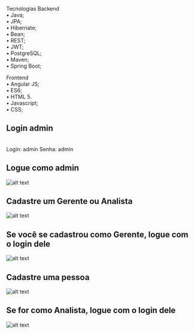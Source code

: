 
Tecnologias Backend<br>
•	Java;<br>
•	JPA;<br>
•	Hibernate;<br>
•	Bean;<br>
•	REST;<br>
•	JWT;<br>
•	PostgreSQL;<br>
•	Maven;<br>
•	Spring Boot;<br>

Frontend<br>
•	Angular JS;<br>
•	ES6;<br>
•	HTML 5.<br>
•	Javascript;<br>
•	CSS;<br>

<h2> Login admin </h2><br>
Login: admin
Senha: admin

<h2> Logue como admin </h2>

![alt text](https://github.com/acebeR/desafioMirante/blob/master/img/login_admin.jpg?raw=true)

<h2> Cadastre um Gerente ou Analista </h2>

![alt text](https://github.com/acebeR/desafioMirante/blob/master/img/cadastra_operador.jpg?raw=true)

<h2> Se você se cadastrou como Gerente, logue com o login dele </h2>

![alt text](https://github.com/acebeR/desafioMirante/blob/master/img/logar_gerente.jpg?raw=true)

<h2> Cadastre uma pessoa </h2>

![alt text](https://github.com/acebeR/desafioMirante/blob/master/img/visao_gerente.jpg?raw=true)

<h2> Se for como Analista, logue com o login dele </h2>

![alt text](https://github.com/acebeR/desafioMirante/blob/master/img/visao%20analista.jpg?raw=true)


